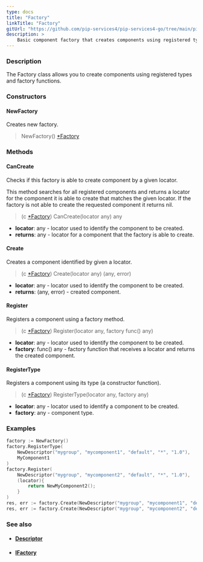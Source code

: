 ```yaml
---
type: docs
title: "Factory"
linkTitle: "Factory"
gitUrl: "https://github.com/pip-services4/pip-services4-go/tree/main/pip-services4-commons-go"
description: >
    Basic component factory that creates components using registered types and factory functions.
---
```


### Description

The Factory class allows you to create components using registered types and factory functions.

### Constructors

#### NewFactory
Creates new factory.

> NewFactory() [*Factory]()

### Methods

#### CanCreate
Checks if this factory is able to create component by a given locator.

This method searches for all registered components and returns
a locator for the component it is able to create that matches the given locator.
If the factory is not able to create the requested component it returns nil.

> (c [*Factory]()) CanCreate(locator any) any

- **locator**: any - locator used to identify the component to be created.
- **returns**: any - locator for a component that the factory is able to create.


#### Create
Creates a component identified by given a locator.

> (c [*Factory]()) Create(locator any) (any, error)

- **locator**: any - locator used to identify the component to be created.
- **returns**: (any, error) - created component.


#### Register
Registers a component using a factory method.

> (c [*Factory]()) Register(locator any, factory func() any)

- **locator**: any - locator used to identify the component to be created.
- **factory**: func() any - factory function that receives a locator and returns the created component.


#### RegisterType
Registers a component using its type (a constructor function).

> (c [*Factory]()) RegisterType(locator any, factory any)

- **locator**: any - locator used to identify a component to be created.
- **factory**: any - component type.

### Examples

```go
factory := NewFactory()
factory.RegisterType(
	NewDescriptor("mygroup", "mycomponent1", "default", "*", "1.0"),
	MyComponent1
)
factory.Register(
	NewDescriptor("mygroup", "mycomponent2", "default", "*", "1.0"),
	(locator){
		return NewMyComponent2();
	}
)
res, err := factory.Create(NewDescriptor("mygroup", "mycomponent1", "default", "name1", "1.0"))
res, err := factory.Create(NewDescriptor("mygroup", "mycomponent2", "default", "name2", "1.0"))
```

### See also
- #### [Descriptor](../../refer/descriptor)
- #### [IFactory](../ifactory)

